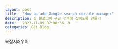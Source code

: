 ```yaml
---
layout: post
title:  "How to add Google search console manager"
description: 깃 블로그에 구글 검색에 잡히도록 만들기
date:   2023-11-09 07:00:36 +9
categories: Git Blog
---
```

복잡시러우어
